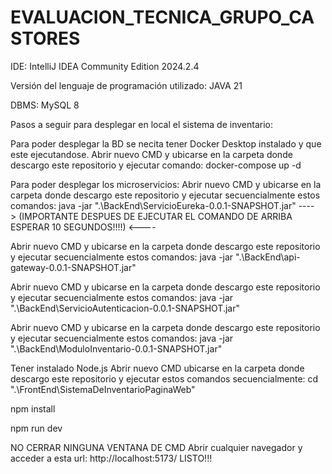 # EVALUACION_TECNICA_GRUPO_CASTORES

IDE: IntelliJ IDEA Community Edition 2024.2.4

Versión del lenguaje de programación utilizado: JAVA 21

DBMS: MySQL 8

Pasos a seguir para desplegar en local el sistema de inventario:

Para poder desplegar la BD se necita tener Docker Desktop instalado y que este ejecutandose.
Abrir nuevo CMD y ubicarse en la carpeta donde descargo este repositorio y ejecutar comando: docker-compose up -d

Para poder desplegar los microservicios: 
Abrir nuevo CMD y ubicarse en la carpeta donde descargo este repositorio y ejecutar secuencialmente estos comandos:
java -jar ".\BackEnd\ServicioEureka-0.0.1-SNAPSHOT.jar"
----> (IMPORTANTE DESPUES DE EJECUTAR EL COMANDO DE ARRIBA ESPERAR 10 SEGUNDOS!!!!) <----

Abrir nuevo CMD y ubicarse en la carpeta donde descargo este repositorio y ejecutar secuencialmente estos comandos:
java -jar ".\BackEnd\api-gateway-0.0.1-SNAPSHOT.jar"

Abrir nuevo CMD y ubicarse en la carpeta donde descargo este repositorio y ejecutar secuencialmente estos comandos:
java -jar ".\BackEnd\ServicioAutenticacion-0.0.1-SNAPSHOT.jar"

Abrir nuevo CMD y ubicarse en la carpeta donde descargo este repositorio y ejecutar secuencialmente estos comandos:
java -jar ".\BackEnd\ModuloInventario-0.0.1-SNAPSHOT.jar"

Tener instalado Node.js
Abrir nuevo CMD ubicarse en la carpeta donde descargo este repositorio y ejecutar estos comandos secuencialmente:
cd ".\FrontEnd\SistemaDeInventarioPaginaWeb"

npm install

npm run dev

NO CERRAR NINGUNA VENTANA DE CMD
Abrir cualquier navegador y acceder a esta url: http://localhost:5173/
LISTO!!!